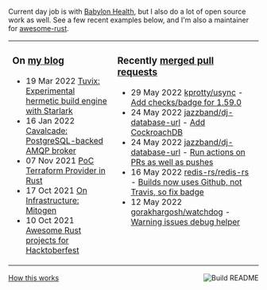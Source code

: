Current day job is with [Babylon Health](https://github.com/babylonhealth), but I also do a lot of open source work as well. See a few recent examples below, and I'm also a maintainer for [awesome-rust](https://github.com/rust-unofficial/awesome-rust).

<table><tr><td valign="top">

### On [my blog](https://tevps.net/blog)
<!-- blog starts -->
* 19 Mar 2022 [Tuvix: Experimental hermetic build engine with Starlark](https://tevps.net/blog/2022/03/19/tuvix)
* 16 Jan 2022 [Cavalcade: PostgreSQL-backed AMQP broker](https://tevps.net/blog/2022/01/16/cavalcade-amqp-broker)
* 07 Nov 2021 [PoC Terraform Provider in Rust](https://tevps.net/blog/2021/11/07/poc-terraform-provider-rust)
* 17 Oct 2021 [On Infrastructure: Mitogen](https://tevps.net/blog/2021/10/17/infrastructure-mitogen)
* 10 Oct 2021 [Awesome Rust projects for Hacktoberfest](https://tevps.net/blog/2021/10/10/awesome-rust-projects-hacktoberfest)
<!-- blog ends -->

</td><td valign="top">

### Recently [merged pull requests](https://github.com/search?o=desc&q=is%3Apr+author%3Apalfrey+-user%3Apalfrey+is%3Amerged+is%3Apublic&s=created&type=Issues)

<!-- prs starts -->
* 29 May 2022 [kprotty/usync](https://github.com/kprotty/usync) - [Add checks/badge for 1.59.0](https://github.com/kprotty/usync/pull/11)
* 24 May 2022 [jazzband/dj-database-url](https://github.com/jazzband/dj-database-url) - [Add CockroachDB](https://github.com/jazzband/dj-database-url/pull/145)
* 24 May 2022 [jazzband/dj-database-url](https://github.com/jazzband/dj-database-url) - [Run actions on PRs as well as pushes](https://github.com/jazzband/dj-database-url/pull/146)
* 16 May 2022 [redis-rs/redis-rs](https://github.com/redis-rs/redis-rs) - [Builds now uses Github, not Travis, so fix badge](https://github.com/redis-rs/redis-rs/pull/607)
* 12 May 2022 [gorakhargosh/watchdog](https://github.com/gorakhargosh/watchdog) - [Warning issues debug helper](https://github.com/gorakhargosh/watchdog/pull/865)
<!-- prs ends -->

</td></tr></table>

<a href="https://github.com/palfrey/palfrey/actions"><img src="https://github.com/palfrey/palfrey/workflows/Build%20README/badge.svg?branch=main" align="right" alt="Build README"></a> <a href="https://tevps.net/blog/2020/7/11/customising-github-profile-pages/">How this works</a>
